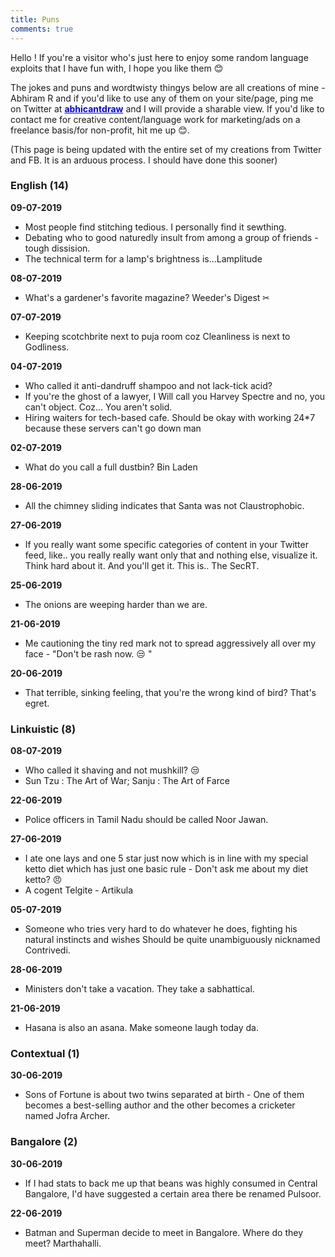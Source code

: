 ```yaml
---
title: Puns
comments: true
---
```

Hello ! If you're a visitor who's just here to enjoy some random language exploits that I have fun with, I hope you like them :blush:

The jokes and puns and wordtwisty thingys below are all creations of mine - Abhiram R and if you'd like to use any of them on your site/page, ping me on Twitter at <b><a href="https://twitter.com/abhicantdraw" style="color:blue">abhicantdraw</a></b> and I will provide a sharable view. If you'd like to contact me for creative content/language work for marketing/ads on a freelance basis/for non-profit, hit me up :blush:. 


(This page is being updated with the entire set of my creations from Twitter and FB. It is an arduous process. I should have done this sooner)

### English (14)

__09-07-2019__
-  Most people find stitching tedious. I personally find it sewthing.
- Debating who to good naturedly insult from among a group of friends - tough dissision.
- The technical term for a lamp's brightness is...Lamplitude

__08-07-2019__
- What's a gardener's favorite magazine? Weeder's Digest  ✂

__07-07-2019__
- Keeping scotchbrite next to puja room coz Cleanliness is next to Godliness.

__04-07-2019__
- Who called it anti-dandruff shampoo and not lack-tick acid?
- If you're the ghost of a lawyer, I Will call you Harvey Spectre and no, you can't object. Coz... You aren't solid.
- Hiring waiters for tech-based cafe. Should be okay with working 24*7 because these servers can't go down man

__02-07-2019__
- What do you call a full dustbin? Bin Laden

__28-06-2019__
- All the chimney sliding indicates that Santa was not Claustrophobic.

__27-06-2019__
- If you really want some specific categories of content in your Twitter feed, like.. you really really want only that and nothing else, visualize it. Think hard about it. And you'll get it.
This is.. The SecRT.

__25-06-2019__
- The onions are weeping harder than we are.

__21-06-2019__
- Me cautioning the tiny red mark not to spread aggressively all over my face -
"Don't be rash now. :unamused: "

__20-06-2019__
- That terrible, sinking feeling, that you're the wrong kind of bird? That's egret.

### Linkuistic (8)

__08-07-2019__
- Who called it shaving and not mushkill? :unamused:
- Sun Tzu : The Art of War;
Sanju : The Art of Farce

__22-06-2019__
- Police officers in Tamil Nadu should be called Noor Jawan.

__27-06-2019__
- I ate one lays and one 5 star just now which is in line with my special ketto diet which has just one basic rule - Don't ask me about my diet ketto? :angry:
- A cogent Telgite - Artikula

__05-07-2019__
- Someone who tries very hard to do whatever he does, fighting his natural instincts and wishes Should be quite unambiguously nicknamed Contrivedi.

__28-06-2019__
- Ministers don't take a vacation. They take a sabhattical.

__21-06-2019__
- Hasana is also an asana. Make someone laugh today da.

### Contextual (1)

__30-06-2019__
- Sons of Fortune is about two twins separated at birth - One of them becomes a best-selling author and the other becomes a  cricketer named Jofra Archer.


### Bangalore (2)

__30-06-2019__
- If I had stats to back me up that beans was highly consumed in Central Bangalore, I'd have suggested a certain area there be renamed Pulsoor.

__22-06-2019__
- Batman and Superman decide to meet in Bangalore. Where do they meet? Marthahalli.